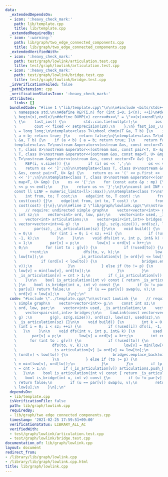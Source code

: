 ```yaml
---
data:
  _extendedDependsOn:
  - icon: ':heavy_check_mark:'
    path: lib/template.cpp
    title: lib/template.cpp
  _extendedRequiredBy:
  - icon: ':warning:'
    path: lib/graph/two_edge_connected_components.cpp
    title: lib/graph/two_edge_connected_components.cpp
  _extendedVerifiedWith:
  - icon: ':heavy_check_mark:'
    path: test/graph/lowlink/articulation.test.cpp
    title: test/graph/lowlink/articulation.test.cpp
  - icon: ':heavy_check_mark:'
    path: test/graph/lowlink/bridge.test.cpp
    title: test/graph/lowlink/bridge.test.cpp
  _isVerificationFailed: false
  _pathExtension: cpp
  _verificationStatusIcon: ':heavy_check_mark:'
  attributes:
    links: []
  bundledCode: "#line 1 \"lib/template.cpp\"\n\n\n#include <bits/stdc++.h>\nusing\
    \ namespace std;\n\n#define REP(i,n) for (int i=0; i<(n); ++i)\n#define ALL(x)\
    \ begin(x),end(x)\n#define DUMP(x) cerr<<#x<<\" = \"<<(x)<<endl\n\nstruct fast_ios\
    \ {\n    fast_ios() {\n        std::cin.tie(nullptr);\n        ios::sync_with_stdio(false);\n\
    \        cout << fixed << setprecision(20);\n    };\n} fast_ios_;\n\nusing ll\
    \ = long long;\n\ntemplate<class T>\nbool chmin(T &a, T b) {\n    if (a > b) {\
    \ a = b; return true; }\n    return false;\n}\ntemplate<class T>\nbool chmax(T\
    \ &a, T b) {\n    if (a < b) { a = b; return true; }\n    return false;\n}\n\n\
    template<class T>\nostream &operator<<(ostream &os, const vector<T> &v);\ntemplate<class\
    \ T, class U>\nostream &operator<<(ostream &os, const pair<T, U> &p);\ntemplate<class\
    \ T, class U>\nostream &operator<<(ostream &os, const map<T, U> &mp);\n\ntemplate<class\
    \ T>\nostream &operator<<(ostream &os, const vector<T> &v) {\n    os << '[';\n\
    \    REP(i, v.size()) {\n        if (i) os << ',';\n        os << v[i];\n    }\n\
    \    return os << ']';\n}\n\ntemplate<class T, class U>\nostream &operator<<(ostream\
    \ &os, const pair<T, U> &p) {\n    return os << '(' << p.first << ' ' << p.second\
    \ << ')';\n}\n\ntemplate<class T, class U>\nostream &operator<<(ostream &os, const\
    \ map<T, U> &mp) {\n    os << '{';\n    for (const auto &p : mp) {\n        os\
    \ << p << endl;\n    }\n    return os << '}';\n}\n\nconst int INF = numeric_limits<int>::max();\n\
    const ll LINF = numeric_limits<ll>::max();\n\ntemplate<class T>\nstruct edge {\n\
    \    int from, to; T cost;\n    edge(int to, T cost) :\n        from(-1), to(to),\
    \ cost(cost) {}\n    edge(int from, int to, T cost) :\n        from(from), to(to),\
    \ cost(cost) {}\n};\n\n\n#line 2 \"lib/graph/lowlink.cpp\"\n\nstruct LowLink {\n\
    \    // require: undirected simple graph\n    vector<vector<int>> g;\n    const\
    \ int sz;\n    vector<int> ord, low, par;\n    vector<int> used, _is_articulation;\n\
    \    vector<int> articulations;\n    vector<pair<int,int>> bridges;\n\n    LowLink(const\
    \ vector<vector<int>>& g) :\n        g(g), sz(g.size()), ord(sz), low(sz), used(sz),\n\
    \        par(sz), _is_articulation(sz) {}\n\n    void build() {\n        int k\
    \ = 0;\n        for (int i = 0; i < sz; ++i) {\n            if (!used[i]) dfs(i,\
    \ -1, k);\n        }\n    }\n\n    void dfs(int v, int p, int& k) {\n        used[v]\
    \ = 1;\n        par[v] = p;\n        low[v] = ord[v] = k++;\n        int cnt =\
    \ 0;\n        for (int to : g[v]) {\n            if (!used[to]) {\n          \
    \      ++cnt;\n                dfs(to, v, k);\n                low[v] = min(low[v],\
    \ low[to]);\n                _is_articulation[v] |= ord[v] <= low[to];\n     \
    \           if (ord[v] < low[to]) {\n                    bridges.emplace_back(minmax(to,\
    \ v));\n                }\n            } else if (to != p) {\n               \
    \ low[v] = min(low[v], ord[to]);\n            }\n        }\n        if (p == -1)\
    \ _is_articulation[v] = cnt > 1;\n        if (_is_articulation[v]) articulations.push_back(v);\n\
    \    }\n\n    bool is_articulation(int v) const { return _is_articulation[v];\
    \ }\n    bool is_bridge(int u, int v) const {\n        if (u != par[v] and v !=\
    \ par[u]) return false;\n        if (u == par[v]) swap(u, v);\n        return\
    \ ord[v] < low[u];\n    }\n};\n"
  code: "#include \"../template.cpp\"\n\nstruct LowLink {\n    // require: undirected\
    \ simple graph\n    vector<vector<int>> g;\n    const int sz;\n    vector<int>\
    \ ord, low, par;\n    vector<int> used, _is_articulation;\n    vector<int> articulations;\n\
    \    vector<pair<int,int>> bridges;\n\n    LowLink(const vector<vector<int>>&\
    \ g) :\n        g(g), sz(g.size()), ord(sz), low(sz), used(sz),\n        par(sz),\
    \ _is_articulation(sz) {}\n\n    void build() {\n        int k = 0;\n        for\
    \ (int i = 0; i < sz; ++i) {\n            if (!used[i]) dfs(i, -1, k);\n     \
    \   }\n    }\n\n    void dfs(int v, int p, int& k) {\n        used[v] = 1;\n \
    \       par[v] = p;\n        low[v] = ord[v] = k++;\n        int cnt = 0;\n  \
    \      for (int to : g[v]) {\n            if (!used[to]) {\n                ++cnt;\n\
    \                dfs(to, v, k);\n                low[v] = min(low[v], low[to]);\n\
    \                _is_articulation[v] |= ord[v] <= low[to];\n                if\
    \ (ord[v] < low[to]) {\n                    bridges.emplace_back(minmax(to, v));\n\
    \                }\n            } else if (to != p) {\n                low[v]\
    \ = min(low[v], ord[to]);\n            }\n        }\n        if (p == -1) _is_articulation[v]\
    \ = cnt > 1;\n        if (_is_articulation[v]) articulations.push_back(v);\n \
    \   }\n\n    bool is_articulation(int v) const { return _is_articulation[v]; }\n\
    \    bool is_bridge(int u, int v) const {\n        if (u != par[v] and v != par[u])\
    \ return false;\n        if (u == par[v]) swap(u, v);\n        return ord[v] <\
    \ low[u];\n    }\n};\n"
  dependsOn:
  - lib/template.cpp
  isVerificationFile: false
  path: lib/graph/lowlink.cpp
  requiredBy:
  - lib/graph/two_edge_connected_components.cpp
  timestamp: '2021-02-25 17:59:51+09:00'
  verificationStatus: LIBRARY_ALL_AC
  verifiedWith:
  - test/graph/lowlink/articulation.test.cpp
  - test/graph/lowlink/bridge.test.cpp
documentation_of: lib/graph/lowlink.cpp
layout: document
redirect_from:
- /library/lib/graph/lowlink.cpp
- /library/lib/graph/lowlink.cpp.html
title: lib/graph/lowlink.cpp
---
```

